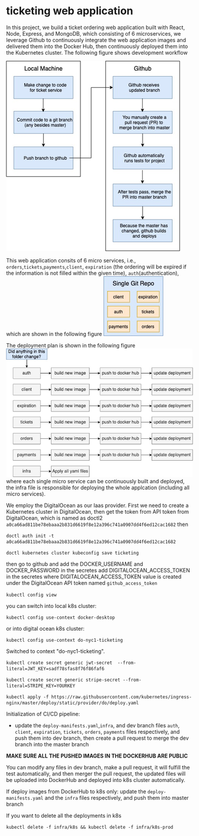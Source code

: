 # ticketing web application
In this project, we build a ticket ordering web application built with React, Node, Express, and MongoDB, which consisting of 6 microservices, we leverage Github to continuously integrate the web application images and delivered them into the Docker Hub, then continuously deployed them into the Kubernetes cluster. The following figure shows development workflow

![image](https://github.com/cy235/ticketing/blob/master/images/local_git.jpg)

This web application consits of 6 micro services, i.e., `orders`,`tickets`,`payments`,`client`, `expiration` (the ordering will be expired if the information is not filled within the given time), `auth`(authentication), which are shown in the following figure
![image](https://github.com/cy235/ticketing/blob/master/images/micro_service.jpg)

The deployment plan is shown in the following figure
![image](https://github.com/cy235/ticketing/blob/master/images/microservice_chart%20(1).jpg)
where each single micro service can be continuously built and deployed, the infra file is responsible for deploying the whole applcation (including all micro services). 

We employ the DigitalOcean as our Iaas provider.
First we need to create a Kubernetes cluster in DigitalOcean, then get the token from API token from DigitalOcean, which is named as doctl2
`a0ca66ad811be78ebaaa2b831d6619f8e12a396c741a0907dd4f6ed12cac1682`
then
```
doctl auth init -t a0ca66ad811be78ebaaa2b831d6619f8e12a396c741a0907dd4f6ed12cac1682
```

```
doctl kubernetes cluster kubeconfig save ticketing
```


then go to github and add the DOCKER_USERNAME and DOCKER_PASSWORD in the secretes
add DIGITALOCEAN_ACCESS_TOKEN in the secretes
where DIGITALOCEAN_ACCESS_TOKEN value is created under the DigitalOcean API token named `github_access_token`

`kubectl config view`

you can switch into local k8s cluster: 
```
kubectl config use-context docker-desktop
``` 
or into digital ocean k8s cluster:
```
kubectl config use-context do-nyc1-ticketing
```
Switched to context "do-nyc1-ticketing".



```
kubectl create secret generic jwt-secret  --from-literal=JWT_KEY=sadf78sfas8f76f86faf6
```

```
kubectl create secret generic stripe-secret --from-literal=STRIPE_KEY=YOURKEY
```

```
kubectl apply -f https://raw.githubusercontent.com/kubernetes/ingress-nginx/master/deploy/static/provider/do/deploy.yaml
```
Initialization of CI/CD pipeline: 
* update the `deploy-manifests.yaml`,`infra`, and dev branch files `auth`, `client`, `expiration`, `tickets`, `orders`, `payments` files respectively, and push them into dev branch, then create a pull request to merge the dev branch into the master branch

**MAKE SURE ALL THE PUSHED IMAGES IN THE DOCKERHUB ARE PUBLIC**

You can modify any files in dev branch, make a pull request, it will fulfill the test automatically, and then merger the pull request, the updated files will be uploaded into DockerHub and deployed into k8s cluster automatically.  

If deploy images from DockerHub to k8s only:
update the `deploy-manifests.yaml` and the `infra` files respectively, and push them into master branch


If you want to delete all the deployments in k8s
```
kubectl delete -f infra/k8s && kubectl delete -f infra/k8s-prod
```
